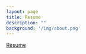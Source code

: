 ```yaml
---
layout: page
title: Resume
description: ""
background: '/img/about.png'
---
```


<a href="/pdf/Nick_Kang_resume.pdf" target="_blank">Resume</a>